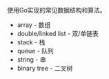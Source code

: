 使用Go实现的常见数据结构和算法。

* array - 数组
* double/linked list - 双/单链表
* stack - 栈
* queue - 队列
* string - 串
* binary tree - 二叉树
